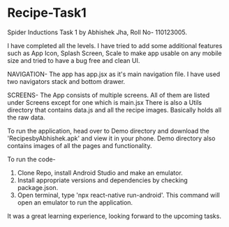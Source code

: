 # Recipe-Task1
Spider Inductions Task 1 by Abhishek Jha, Roll No- 110123005.

I have completed all the levels. I have tried to add some additional features such as App Icon, Splash Screen, Scale to make app usable on any mobile size and tried to have a bug free and clean UI. 

NAVIGATION- 
The app has app.jsx as it's main navigation file. I have used two navigators stack and bottom drawer.

SCREENS-
The App consists of multiple screens. All of them are listed under Screens except for one which is main.jsx
There is also a Utils directory that contains data.js and all the recipe images. Basically holds all the raw data.

To run the application, head over to Demo directory and download the 'RecipesbyAbhishek.apk' and view it in your phone. Demo directory also contains images of all the pages and functionality.

To run the code-
1. Clone Repo, install Android Studio and make an emulator.
2. Install appropriate versions and dependencies by checking package.json.
3. Open terminal, type 'npx react-native run-android'. This command will open an emulator to run the application.


It was a great learning experience, looking forward to the upcoming tasks.  


